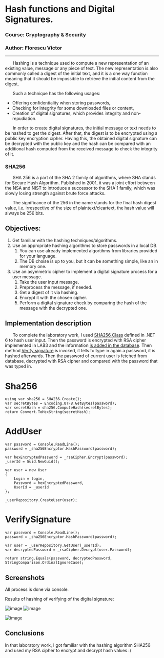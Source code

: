 # Hash functions and Digital Signatures.

### Course: Cryptography & Security
### Author: Florescu Victor

----
&ensp;&ensp;&ensp; Hashing is a technique used to compute a new representation of an existing value, message or any piece of text. The new representation is also commonly called a digest of the initial text, and it is a one way function meaning that it should be impossible to retrieve the initial content from the digest.

&ensp;&ensp;&ensp; Such a technique has the following usages:
  * Offering confidentiality when storing passwords,
  * Checking for integrity for some downloaded files or content,
  * Creation of digital signatures, which provides integrity and non-repudiation.

&ensp;&ensp;&ensp; In order to create digital signatures, the initial message or text needs to be hashed to get the digest. After that, the digest is to be encrypted using a public key encryption cipher. Having this, the obtained digital signature can be decrypted with the public key and the hash can be compared with an additional hash computed from the received message to check the integrity of it.

### SHA256

&ensp;&ensp;&ensp; SHA 256 is a part of the SHA 2 family of algorithms, where SHA stands for Secure Hash Algorithm. Published in 2001,
it was a joint effort between the NSA and NIST to introduce a successor to the SHA 1 family,
which was slowly losing strength against brute force attacks.

&ensp;&ensp;&ensp; The significance of the 256 in the name stands for the final hash digest value, i.e. irrespective of the size of plaintext/cleartext, the hash value will always be 256 bits.

## Objectives:
1. Get familiar with the hashing techniques/algorithms.
2. Use an appropriate hashing algorithms to store passwords in a local DB.
    1. You can use already implemented algortihms from libraries provided for your language.
    2. The DB choise is up to you, but it can be something simple, like an in memory one.
3. Use an asymmetric cipher to implement a digital signature process for a user message.
    1. Take the user input message.
    2. Preprocess the message, if needed.
    3. Get a digest of it via hashing.
    4. Encrypt it with the chosen cipher.
    5. Perform a digital signature check by comparing the hash of the message with the decrypted one.

## Implementation description

&ensp;&ensp;&ensp; To complete the laboratory work, I used [SHA256 Class](#Sha256) defined in .NET 6 to hash user input. Then the password is encrypted with RSA cipher 
implemented in LAB3 and the information [is added in the database](#AddUser). Then method [Verify signature](#VerifySignature) is invoked, 
it tells to type in again a password, it is hashed afterwards. Then the password of current user is fetched from database, decrypted with RSA cipher and 
compared with the password that was typed in. 

# Sha256
```
using var sha256 = SHA256.Create();
var secretBytes = Encoding.UTF8.GetBytes(password);
var secretHash = sha256.ComputeHash(secretBytes);
return Convert.ToHexString(secretHash);
```

# AddUser
```
var password = Console.ReadLine();
password = _sha256Encryptor.HashPassword(password);

var hexEncryptedPassword = _rsaCipher.Encrypt(password);
_userId = Guid.NewGuid();

var user = new User
{
    Login = login,
    Password = hexEncryptedPassword,
    UserId = _userId
};

_userRepository.CreateUser(user);
```

# VerifySignature
```
var password = Console.ReadLine();
password = _sha256Encryptor.HashPassword(password);

var user = _userRepository.GetUser(_userId);
var decryptedPassword = _rsaCipher.Decrypt(user.Password);

return string.Equals(password, decryptedPassword, StringComparison.OrdinalIgnoreCase);
```

## Screenshots

All process is done via console. 

Results of hashing of verifying of the digital signature:

![image](https://user-images.githubusercontent.com/57410984/199773600-c2a7716a-e712-4bf0-9927-07bb129de098.png)
![image](https://user-images.githubusercontent.com/57410984/199774008-afc266c6-4147-4aed-9aa3-7f91734278d8.png)

![image](https://user-images.githubusercontent.com/57410984/199773826-48dff315-e935-4bee-a90a-61b0247a191e.png)

## Conclusions

In that laboratory work, I got familiar with the hashing algorithm SHA256 and used my RSA cipher to encrypt and decrypt hash values :)
